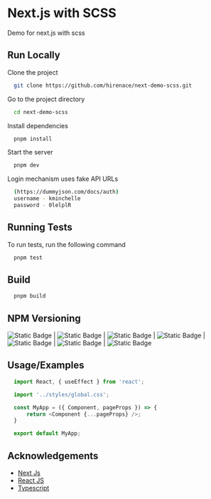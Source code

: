 
# Next.js with SCSS

Demo for next.js with scss

## Run Locally

Clone the project

```bash
  git clone https://github.com/hirenace/next-demo-scss.git
```

Go to the project directory

```bash
  cd next-demo-scss
```

Install dependencies

```bash
  pnpm install
```

Start the server

```bash
  pnpm dev
```

Login mechanism uses fake API URLs 
```bash
  (https://dummyjson.com/docs/auth)
  username - kminchelle
  password - 0lelplR
```

## Running Tests

To run tests, run the following command

```bash
  pnpm test
```


## Build

```bash
  pnpm build
```


## NPM Versioning

![Static Badge](https://img.shields.io/badge/node-v20.8.0-green?link=https%3A%2F%2Fnodejs.org%2Fen%2Fdownload) | ![Static Badge](https://img.shields.io/badge/pnpm-v8_13_1-vintage?link=https%3A%2F%2Fwww.npmjs.com%2Fpackage%2Fpnpm%2Fv%2F8.13.1) | ![Static Badge](https://img.shields.io/badge/npm-v10_1_0-gold?link=https%3A%2F%2Fwww.npmjs.com%2Fpackage%2Fnpm%2Fv%2F10.1.0) | ![Static Badge](https://img.shields.io/badge/react-v19_2_0-blue?link=https%3A%2F%2Fwww.npmjs.com%2Fpackage%2Freact%2Fv%2F18.2.0) | ![Static Badge](https://img.shields.io/badge/next-v14_0_4-red?link=https%3A%2F%2Fwww.npmjs.com%2Fpackage%2Fnext%2Fv%2F14.0.4) | ![Static Badge](https://img.shields.io/badge/tailwindcss-v3_3_7-purple?link=https%3A%2F%2Fwww.npmjs.com%2Fpackage%2Ftailwindcss%2Fv%2F3.3.7) | ![Static Badge](https://img.shields.io/badge/postcss-v8_4_32-pink?link=https%3A%2F%2Fwww.npmjs.com%2Fpackage%2Fpostcss%2Fv%2F8.4.32)

## Usage/Examples

```javascript
  import React, { useEffect } from 'react';

  import '../styles/global.css';

  const MyApp = ({ Component, pageProps }) => {
      return <Component {...pageProps} />;
  }

  export default MyApp;

```


## Acknowledgements

 - [Next Js](https://nextjs.org/docs)
 - [React JS](https://react.dev/learn)
 - [Typescript](https://www.typescriptlang.org/docs/)

